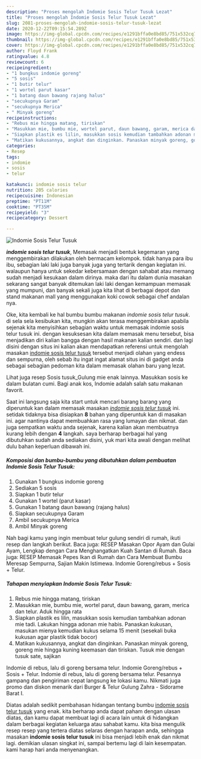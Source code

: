 ```yaml
---
description: "Proses mengolah Indomie Sosis Telur Tusuk Lezat"
title: "Proses mengolah Indomie Sosis Telur Tusuk Lezat"
slug: 2081-proses-mengolah-indomie-sosis-telur-tusuk-lezat
date: 2020-12-22T09:15:54.289Z
image: https://img-global.cpcdn.com/recipes/e1291bffa0e8bd85/751x532cq70/indomie-sosis-telur-tusuk-foto-resep-utama.jpg
thumbnail: https://img-global.cpcdn.com/recipes/e1291bffa0e8bd85/751x532cq70/indomie-sosis-telur-tusuk-foto-resep-utama.jpg
cover: https://img-global.cpcdn.com/recipes/e1291bffa0e8bd85/751x532cq70/indomie-sosis-telur-tusuk-foto-resep-utama.jpg
author: Floyd Frank
ratingvalue: 4.8
reviewcount: 6
recipeingredient:
- "1 bungkus indomie goreng"
- "5 sosis"
- "1 butir telur"
- "1 wortel parut kasar"
- "1 batang daun bawang rajang halus"
- "secukupnya Garam"
- "secukupnya Merica"
- " Minyak goreng"
recipeinstructions:
- "Rebus mie hingga matang, tiriskan"
- "Masukkan mie, bumbu mie, wortel parut, daun bawang, garam, merica dan telur. Aduk hingga rata"
- "Siapkan plastik es lilin, masukkan sosis kemudian tambahkan adonan mie tadi. Lakukan hingga adonan mie habis. Panaskan kukusan, masukan mienya kemudian kukus selama 15 menit (sesekali buka kukusan agar plastik tidak bocor)"
- "Matikan kukusannya, angkat dan dinginkan. Panaskan minyak goreng, goreng mie hingga kuning keemasan dan tiriskan. Tusuk mie dengan tusuk sate, sajikan"
categories:
- Resep
tags:
- indomie
- sosis
- telur

katakunci: indomie sosis telur 
nutrition: 205 calories
recipecuisine: Indonesian
preptime: "PT11M"
cooktime: "PT35M"
recipeyield: "3"
recipecategory: Dessert

---
```



![Indomie Sosis Telur Tusuk](https://img-global.cpcdn.com/recipes/e1291bffa0e8bd85/751x532cq70/indomie-sosis-telur-tusuk-foto-resep-utama.jpg)

<b><i>indomie sosis telur tusuk</i></b>, Memasak menjadi bentuk kegemaran yang menggembirakan dilakukan oleh bermacam kelompok. tidak hanya para ibu ibu, sebagian laki laki juga banyak juga yang tertarik dengan kegiatan ini. walaupun hanya untuk sekedar kebersamaan dengan sahabat atau memang sudah menjadi kesukaan dalam dirinya. maka dari itu dalam dunia masakan sekarang sangat banyak ditemukan laki laki dengan kemampuan memasak yang mumpuni, dan banyak sekali juga kita lihat di berbagai depot dan stand makanan mall yang menggunakan koki cowok sebagai chef andalan nya.

Oke, kita kembali ke hal bumbu bumbu makanan <i>indomie sosis telur tusuk</i>. di sela sela kesibukan kita, mungkin akan terasa menggembirakan apabila sejenak kita menyisihkan sebagian waktu untuk memasak indomie sosis telur tusuk ini. dengan kesuksesan kita dalam memasak menu tersebut, bisa menjadikan diri kalian bangga dengan hasil makanan kalian sendiri. dan lagi disini dengan situs ini kalian akan mendapatkan referensi untuk mengolah masakan <u>indomie sosis telur tusuk</u> tersebut menjadi olahan yang endess dan sempurna, oleh sebab itu ingat ingat alamat situs ini di gadget anda sebagai sebagian pedoman kita dalam memasak olahan baru yang lezat.

Lihat juga resep Sosis tusuk_Gulung mie enak lainnya. Masukkan sosis ke dalam bulatan cumi. Bagi anak kos, Indomie adalah salah satu makanan favorit.


Saat ini langsung saja kita start untuk mencari barang barang yang diperuntuk kan dalam memasak masakan <u><i>indomie sosis telur tusuk</i></u> ini. setidak tidaknya bisa disiapkan <b>8</b> bahan yang diperuntuk kan di masakan ini. agar nantinya dapat membuahkan rasa yang lumayan dan nikmat. dan juga sempatkan waktu anda sejenak, karena kalian akan membuatnya kurang lebih dengan <b>4</b> langkah. saya berharap berbagai hal yang dibutuhkan sudah anda sediakan disini, yuk mari kita awali dengan melihat dulu bahan keperluan dibawah ini.

<!--inarticleads1-->

##### Komposisi dan bumbu-bumbu yang dibutuhkan dalam pembuatan Indomie Sosis Telur Tusuk:

1. Gunakan 1 bungkus indomie goreng
1. Sediakan 5 sosis
1. Siapkan 1 butir telur
1. Gunakan 1 wortel (parut kasar)
1. Gunakan 1 batang daun bawang (rajang halus)
1. Siapkan secukupnya Garam
1. Ambil secukupnya Merica
1. Ambil  Minyak goreng


Nah bagi kamu yang ingin membuat telur gulung sendiri di rumah, ikuti resep dan langkah berikut. Baca juga: RESEP Masakan Opor Ayam dan Gulai Ayam, Lengkap dengan Cara Menghangatkan Kuah Santan di Rumah. Baca juga: RESEP Memasak Pepes Ikan di Rumah dan Cara Membuat Bumbu Meresap Sempurna, Sajian Makin Istimewa. Indomie Goreng/rebus + Sosis + Telur. 

<!--inarticleads2-->

##### Tahapan menyiapkan Indomie Sosis Telur Tusuk:

1. Rebus mie hingga matang, tiriskan
1. Masukkan mie, bumbu mie, wortel parut, daun bawang, garam, merica dan telur. Aduk hingga rata
1. Siapkan plastik es lilin, masukkan sosis kemudian tambahkan adonan mie tadi. Lakukan hingga adonan mie habis. Panaskan kukusan, masukan mienya kemudian kukus selama 15 menit (sesekali buka kukusan agar plastik tidak bocor)
1. Matikan kukusannya, angkat dan dinginkan. Panaskan minyak goreng, goreng mie hingga kuning keemasan dan tiriskan. Tusuk mie dengan tusuk sate, sajikan


Indomie di rebus, lalu di goreng bersama telur. Indomie Goreng/rebus + Sosis + Telur. Indomie di rebus, lalu di goreng bersama telur. Pesannya gampang dan pengiriman cepat langsung ke lokasi kamu. Nikmati juga promo dan diskon menarik dari Burger &amp; Telur Gulung Zahra - Sidorame Barat I. 

Diatas adalah sedikit pembahasan hidangan tentang bumbu <u>indomie sosis telur tusuk</u> yang enak. kita berharap anda dapat paham dengan ulasan diatas, dan kamu dapat membuat lagi di acara lain untuk di hidangkan dalam berbagai kegiatan keluarga atau sahabat kamu. kita bisa mengulik resep resep yang tertera diatas selaras dengan harapan anda, sehingga masakan <b>indomie sosis telur tusuk</b> ini bisa menjadi lebih enak dan nikmat lagi. demikian ulasan singkat ini, sampai bertemu lagi di lain kesempatan. kami harap hari anda menyenangkan.
